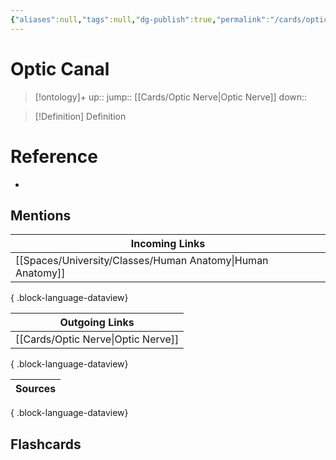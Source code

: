 ```yaml
---
{"aliases":null,"tags":null,"dg-publish":true,"permalink":"/cards/optic-canal/","dgPassFrontmatter":true}
---
```


# Optic Canal

> [!ontology]+
> up:: 
> jump:: [[Cards/Optic Nerve\|Optic Nerve]]
> down:: 

> [!Definition] Definition

# Reference

- 

## Mentions

| Incoming Links                                                |
| ------------------------------------------------------------- |
| [[Spaces/University/Classes/Human Anatomy\|Human Anatomy]] |

{ .block-language-dataview}

| Outgoing Links                        |
| ------------------------------------- |
| [[Cards/Optic Nerve\|Optic Nerve]] |

{ .block-language-dataview}

| Sources |
| ------- |

{ .block-language-dataview}

## Flashcards